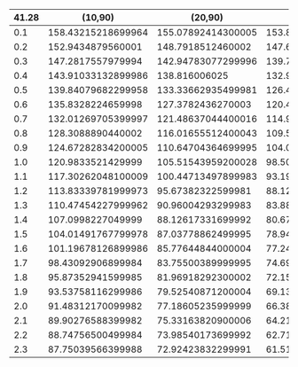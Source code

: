 | 41.28 	| (10,90)            	| (20,90)            	| (30,90)            	| (10,80)            	| (20,80)            	| (30,80)            	| (10,70)            	| (20,70)            	| (30,70)            	|
|-------	|--------------------	|--------------------	|--------------------	|--------------------	|--------------------	|--------------------	|--------------------	|--------------------	|--------------------	|
| 0.1   	| 158.43215218699964 	| 155.07892414300005 	| 153.83604930499996 	| 158.39103403599992 	| 155.51737761400017 	| 153.50486968499996 	| 163.0435899369996  	| 160.32394615       	| 157.66702904500008 	|
| 0.2   	| 152.9434879560001  	| 148.7918512460002  	| 147.6014661869997  	| 154.27005123300032 	| 150.50008217499996 	| 147.87418397499962 	| 160.68964548500017 	| 156.43580279800034 	| 153.7888970009999  	|
| 0.3   	| 147.2817557979994  	| 142.94783077299996 	| 139.7871947610001  	| 149.75376074799968 	| 145.78186060999982 	| 140.58198174200012 	| 157.30302922199996 	| 152.7563960979998  	| 148.4773816769996  	|
| 0.4   	| 143.91033132899986 	| 138.816006025      	| 132.9532197580001  	| 145.459344785      	| 140.9551763489999  	| 132.74031577500014 	| 154.09607346500016 	| 149.0972226950001  	| 143.30125235500026 	|
| 0.5   	| 139.84079682299958 	| 133.33662935499981 	| 126.49634459200037 	| 141.71542939099908 	| 136.31771933899938 	| 127.92107146000006 	| 151.1606795399995  	| 145.50338489499924 	| 138.9349381659998  	|
| 0.6   	| 135.8328224659998  	| 127.3782436270003  	| 120.4297377040003  	| 138.41448560499936 	| 131.4241190209997  	| 124.22134022499998 	| 148.49012839299968 	| 142.01261703899957 	| 135.19938117999988 	|
| 0.7   	| 132.01269705399997 	| 121.48637044400016 	| 114.90349131100045 	| 134.94882979199963 	| 126.89698967899976 	| 119.19350606700038 	| 145.7371757649997  	| 138.40559252399953 	| 131.67954077299981 	|
| 0.8   	| 128.3088890440002  	| 116.01655512400043 	| 109.596257675      	| 131.36097130599973 	| 122.4789448699999  	| 113.92690664999988 	| 143.4522063700001  	| 135.38061826299992 	| 128.83204818699974 	|
| 0.9   	| 124.67282834200005 	| 110.64704364699995 	| 104.08526179200005 	| 127.95778629999967 	| 118.13518993100017 	| 108.50331901500012 	| 141.4059866549998  	| 132.39343918399976 	| 125.735797372      	|
| 1.0   	| 120.9833521429999  	| 105.51543959200028 	| 98.50863782700003  	| 124.74079157900002 	| 114.15278798300028 	| 106.07752336900015 	| 139.145142198      	| 129.25812780200013 	| 122.6778271170004  	|
| 1.1   	| 117.30262048100009 	| 100.44713497899983 	| 93.19863991299975  	| 121.75587447000004 	| 110.40663437699992 	| 102.45207575499997 	| 136.98041155600026 	| 126.32425442300044 	| 119.41161964200045 	|
| 1.2   	| 113.83339781999973 	| 95.67382322599981  	| 88.12334423500003  	| 119.11716247099959 	| 107.08999910799974 	| 98.9287286709999   	| 135.07001387       	| 123.66038031200006 	| 116.679910201      	|
| 1.3   	| 110.47454227999962 	| 90.96004293299983  	| 83.88207690599994  	| 116.67790910099964 	| 103.84151655199955 	| 95.46777902999948  	| 133.507329544      	| 121.27531696499967 	| 114.26461766799952 	|
| 1.4   	| 107.0998227049999  	| 88.12617331699992  	| 80.67563533100005  	| 114.47038597699982 	| 101.14543883399986 	| 92.40547926299999  	| 132.03968147799986 	| 119.56143762800019 	| 112.4213620750001  	|
| 1.5   	| 104.01491767799978 	| 87.03778862499995  	| 78.94466606199983  	| 112.49056425099978 	| 99.0413930669999   	| 89.65574112299991  	| 130.52342609099966 	| 118.05625231000006 	| 110.59722635999977 	|
| 1.6   	| 101.19678126899986 	| 85.77644844000004  	| 77.24945961799999  	| 110.5518382129998  	| 97.01327298499996  	| 87.15128246300009  	| 129.33443635100008 	| 116.6817998910001  	| 109.26690942200001 	|
| 1.7   	| 98.43092906899984  	| 83.75500389999995  	| 74.69305171599991  	| 108.74219101999981 	| 95.02503848199969  	| 84.7227399319999   	| 128.2976760899997  	| 115.514939118      	| 108.071206391      	|
| 1.8   	| 95.87352941599985  	| 81.96918292300002  	| 72.15560784800007  	| 107.09347621199971 	| 93.32756529199976  	| 82.55691938600006  	| 127.65932027300002 	| 114.62731215899979 	| 106.92066370399994 	|
| 1.9   	| 93.53758116299986  	| 79.52540871200004  	| 69.13206716800012  	| 105.56827666500003 	| 91.62967410599987  	| 80.54889198000016  	| 127.30437798200009 	| 113.93027019000007 	| 105.90758093300016 	|
| 2.0   	| 91.48312170099982  	| 77.18605235999999  	| 66.38973549899995  	| 104.22626338399981 	| 90.15783211999974  	| 78.66834039299977  	| 127.10929655000024 	| 113.62496251099984 	| 105.12977835799997 	|
| 2.1   	| 89.90276588399982  	| 75.33163820900006  	| 64.21226271400003  	| 103.28438440199973 	| 88.86975409799986  	| 77.03406217899999  	| 126.97092739500015 	| 113.39376352199982 	| 104.65374973899985 	|
| 2.2   	| 88.74756500499984  	| 73.98540173699992  	| 62.71091463099995  	| 102.46739391899949 	| 87.90560040599983  	| 75.94049194699988  	| 126.87172598200031 	| 113.15633227999977 	| 104.46812347799985 	|
| 2.3   	| 87.75039566399988  	| 72.92423832299991  	| 61.519788395999996 	| 101.6851366729997  	| 87.2601370479998   	| 75.45513638000004  	| 126.55243050700011 	| 113.00374833799984 	| 104.58497824700012 	|